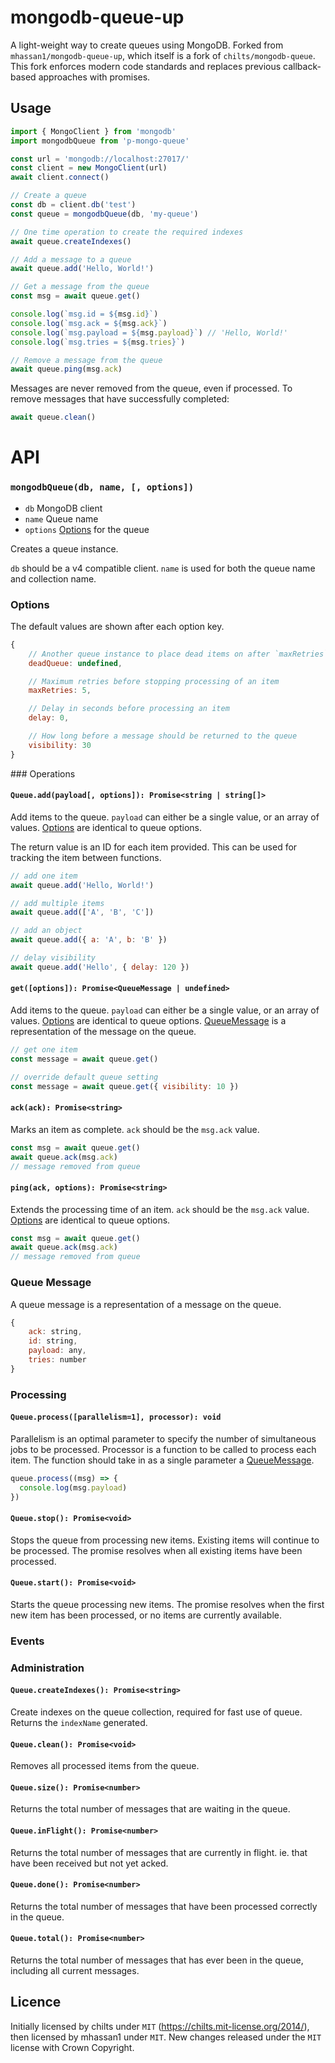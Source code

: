 # mongodb-queue-up

A light-weight way to create queues using MongoDB. Forked from `mhassan1/mongodb-queue-up`, which itself is a fork of `chilts/mongodb-queue`. This fork enforces modern code standards and
replaces previous callback-based approaches with promises.

## Usage

```js
import { MongoClient } from 'mongodb'
import mongodbQueue from 'p-mongo-queue'

const url = 'mongodb://localhost:27017/'
const client = new MongoClient(url)
await client.connect()

// Create a queue
const db = client.db('test')
const queue = mongodbQueue(db, 'my-queue')

// One time operation to create the required indexes
await queue.createIndexes()

// Add a message to a queue
await queue.add('Hello, World!')

// Get a message from the queue
const msg = await queue.get()

console.log(`msg.id = ${msg.id}`)
console.log(`msg.ack = ${msg.ack}`)
console.log(`msg.payload = ${msg.payload}`) // 'Hello, World!'
console.log(`msg.tries = ${msg.tries}`)

// Remove a message from the queue
await queue.ping(msg.ack)
```

Messages are never removed from the queue, even if processed. To remove messages that have successfully completed:

```js
await queue.clean()
```

# API

### `mongodbQueue(db, name, [, options])`

- `db` MongoDB client
- `name` Queue name
- `options` [Options](#mongodbQueue-options) for the queue

Creates a queue instance.

`db` should be a v4 compatible client. `name` is used for both the queue name and collection name.

<a id="mongodbQueue-options"></a>

### Options

The default values are shown after each option key.

```js
{
	// Another queue instance to place dead items on after `maxRetries` has been reached
	deadQueue: undefined,

    // Maximum retries before stopping processing of an item
    maxRetries: 5,

    // Delay in seconds before processing an item
    delay: 0,

    // How long before a message should be returned to the queue
    visibility: 30
}
```

### Operations

#### `Queue.add(payload[, options]): Promise<string | string[]>`

Add items to the queue. `payload` can either be a single value, or an array of values. [Options](#mongodbQueue-options) are identical to queue options.

The return value is an ID for each item provided. This can be used for tracking the item between functions.

```js
// add one item
await queue.add('Hello, World!')

// add multiple items
await queue.add(['A', 'B', 'C'])

// add an object
await queue.add({ a: 'A', b: 'B' })

// delay visibility
await queue.add('Hello', { delay: 120 })
```

#### `get([options]): Promise<QueueMessage | undefined>`

Add items to the queue. `payload` can either be a single value, or an array of values. [Options](#mongodbQueue-options) are identical to queue options. [QueueMessage](#mongodbQueue-message) is a representation of the message on the queue.

```js
// get one item
const message = await queue.get()

// override default queue setting
const message = await queue.get({ visibility: 10 })
```

#### `ack(ack): Promise<string>`

Marks an item as complete. `ack` should be the `msg.ack` value.

```js
const msg = await queue.get()
await queue.ack(msg.ack)
// message removed from queue
```

#### `ping(ack, options): Promise<string>`

Extends the processing time of an item. `ack` should be the `msg.ack` value. [Options](#mongodbQueue-options) are identical to queue options.

```js
const msg = await queue.get()
await queue.ack(msg.ack)
// message removed from queue
```

<a id="mongodbQueue-message"></a>

### Queue Message

A queue message is a representation of a message on the queue.

```js
{
    ack: string,
    id: string,
    payload: any,
    tries: number
}
```

### Processing

#### `Queue.process([parallelism=1], processor): void`

Parallelism is an optimal parameter to specify the number of simultaneous jobs to be processed. Processor is a function to be called to process each item. The function should take in as a single parameter a [QueueMessage](#mongodbQueue-message).

```js
queue.process((msg) => {
  console.log(msg.payload)
})
```

#### `Queue.stop(): Promise<void>`

Stops the queue from processing new items. Existing items will continue to be processed. The promise resolves when all existing items have been processed.

#### `Queue.start(): Promise<void>`

Starts the queue processing new items. The promise resolves when the first new item has been processed, or no items are currently available.

### Events

### Administration

#### `Queue.createIndexes(): Promise<string>`

Create indexes on the queue collection, required for fast use of queue. Returns the `indexName` generated.

#### `Queue.clean(): Promise<void>`

Removes all processed items from the queue.

#### `Queue.size(): Promise<number>`

Returns the total number of messages that are waiting in the queue.

#### `Queue.inFlight(): Promise<number>`

Returns the total number of messages that are currently in flight. ie. that have been received but not yet acked.

#### `Queue.done(): Promise<number>`

Returns the total number of messages that have been processed correctly in the queue.

#### `Queue.total(): Promise<number>`

Returns the total number of messages that has ever been in the queue, including all current messages.

## Licence

Initially licensed by chilts under `MIT` (https://chilts.mit-license.org/2014/), then licensed by mhassan1 under `MIT`. New changes released under the `MIT` license with Crown Copyright.
